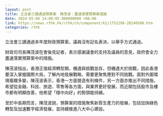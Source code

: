 ```yaml
---
layout: post
title: 立法會三讀通過預算案　陳茂波：盡速落實預算案措施
date: 2024-05-08 14:09:05.000000000 +08:00
link: https://news.rthk.hk/rthk/ch/component/k2/1752298-20240508.htm
categories: rthk
---
```


立法會三讀通過本年度財政預算案，議員沒有記名表決，以舉手方式通過。

財政司司長陳茂波在會後見記者，表示感謝議會的支持及議員的意見，政府會全力盡速落實預算案中的措施。

陳茂波指出，香港正值經濟轉型期，機遇與挑戰並存，但機遇大於挑戰，因此香港要深入掌握國際大局，了解內地發展戰略，需要更聚焦應對不同挑戰。面對外圍環境複雜多變，陳茂波表示，香港一方面營造有利條件，另一方面亦推出不同措施，希望從金融、科技、旅遊、零售等各方面，與業界更好發展，而近期包括股市及樓市都有明顯改善，他希望「穩中向好」的勢頭能持續。

至於中長期而言，陳茂波說，預算案的措施聚焦新質生產力的發展，包括加快綠色轉型及加速數字經濟發展，並持續推進八大中心建設。

